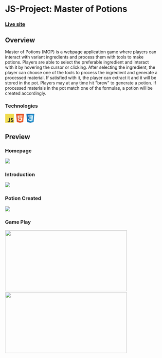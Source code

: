 # JS-Project: Master of Potions
### [Live site](https://qienzgao.github.io/Master-of-Potions/)

## Overview
Master of Potions (MOP) is a webpage application game where players can interact with variant ingredients and process them with tools to make potions. Players are able to select the preferable ingredient and interact with it by hovering the cursor or clicking. After selecting the ingredient, the player can choose one of the tools to process the ingredient and generate a processed material. If satisfied with it, the player can extract it and it will be stored in the pot. Players may at any time hit "brew" to generate a potion. If processed materials in the pot match one of the formulas, a potion will be created accordingly. 


### Technologies
<code><img height="30" src="https://raw.githubusercontent.com/devicons/devicon/master/icons/javascript/javascript-original.svg" alt="javascript"></code>
<code><img height="30" src="https://github.com/devicons/devicon/blob/master/icons/html5/html5-original.svg" alt="html5"></code>
<code><img height="30" src="https://raw.githubusercontent.com/devicons/devicon/master/icons/css3/css3-original.svg" alt="css3"></code>

## Preview
### Homepage
<img src="https://github.com/qienzgao/Master-of-Potions/blob/main/src/images/master_of_potions.png"/>

### Introduction
<img src="https://github.com/qienzgao/Master-of-Potions/blob/main/src/images/Introduction.png"/>

### Potion Created
<img src="https://github.com/qienzgao/Master-of-Potions/blob/main/src/images/potion_created.png"/>

### Game Play
<img src="https://github.com/qienzgao/Master-of-Potions/blob/main/src/images/dragon.gif" width=400 height=200/> <img src="https://github.com/qienzgao/Master-of-Potions/blob/main/src/images/mop.gif" width=400 height=200/>


